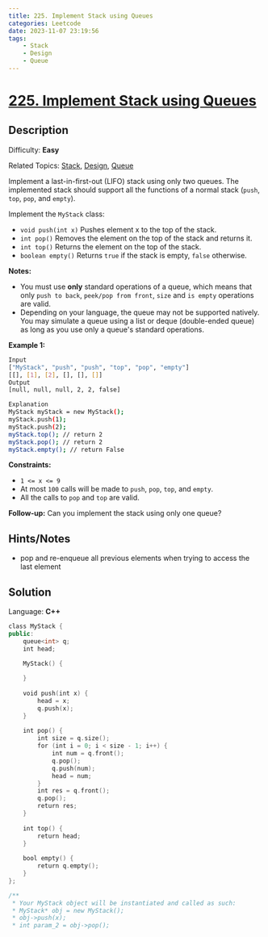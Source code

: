 ```yaml
---
title: 225. Implement Stack using Queues
categories: Leetcode
date: 2023-11-07 23:19:56
tags:
    - Stack
    - Design
    - Queue
---
```


# [225\. Implement Stack using Queues](https://leetcode.com/problems/implement-stack-using-queues/)

## Description

Difficulty: **Easy**

Related Topics: [Stack](https://leetcode.com/tag/https://leetcode.com/tag/stack//), [Design](https://leetcode.com/tag/https://leetcode.com/tag/design//), [Queue](https://leetcode.com/tag/https://leetcode.com/tag/queue//)

Implement a last-in-first-out (LIFO) stack using only two queues. The implemented stack should support all the functions of a normal stack (`push`, `top`, `pop`, and `empty`).

Implement the `MyStack` class:

* `void push(int x)` Pushes element x to the top of the stack.
* `int pop()` Removes the element on the top of the stack and returns it.
* `int top()` Returns the element on the top of the stack.
* `boolean empty()` Returns `true` if the stack is empty, `false` otherwise.

**Notes:**

* You must use **only** standard operations of a queue, which means that only `push to back`, `peek/pop from front`, `size` and `is empty` operations are valid.
* Depending on your language, the queue may not be supported natively. You may simulate a queue using a list or deque (double-ended queue) as long as you use only a queue's standard operations.

**Example 1:**

```bash
Input
["MyStack", "push", "push", "top", "pop", "empty"]
[[], [1], [2], [], [], []]
Output
[null, null, null, 2, 2, false]

Explanation
MyStack myStack = new MyStack();
myStack.push(1);
myStack.push(2);
myStack.top(); // return 2
myStack.pop(); // return 2
myStack.empty(); // return False
```

**Constraints:**

* `1 <= x <= 9`
* At most `100` calls will be made to `push`, `pop`, `top`, and `empty`.
* All the calls to `pop` and `top` are valid.

**Follow-up:** Can you implement the stack using only one queue?

## Hints/Notes

* pop and re-enqueue all previous elements when trying to access the last element

## Solution

Language: **C++**

```C++
class MyStack {
public:
    queue<int> q;
    int head;

    MyStack() {
        
    }
    
    void push(int x) {
        head = x;
        q.push(x);
    }
    
    int pop() {
        int size = q.size();
        for (int i = 0; i < size - 1; i++) {
            int num = q.front();
            q.pop();
            q.push(num);
            head = num;
        }
        int res = q.front();
        q.pop();
        return res;
    }
    
    int top() {
        return head;
    }
    
    bool empty() {
        return q.empty();   
    }
};

/**
 * Your MyStack object will be instantiated and called as such:
 * MyStack* obj = new MyStack();
 * obj->push(x);
 * int param_2 = obj->pop();
```
